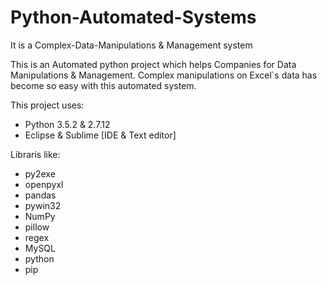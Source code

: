 # Python-Automated-Systems
It is a Complex-Data-Manipulations & Management system

This is an Automated python project which helps Companies for Data Manipulations & Management. Complex manipulations on Excel`s data has become so easy with this automated system.

This project uses:
* Python 3.5.2 & 2.7.12
* Eclipse & Sublime [IDE & Text editor]

Libraris like:
* py2exe
* openpyxl
* pandas
* pywin32
* NumPy
* pillow
* regex
* MySQL
* python
* pip
